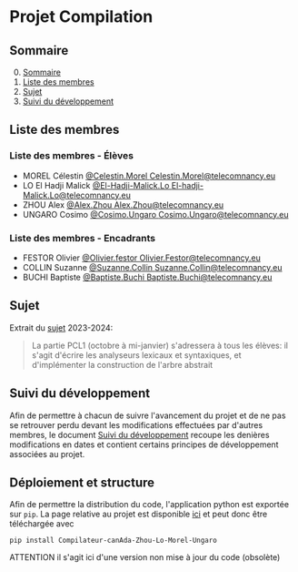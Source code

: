 # Projet Compilation

## Sommaire

0. [Sommaire](#Sommaire)
1. [Liste des membres](#liste-des-membres)
2. [Sujet](#Sujet)
3. [Suivi du développement](#suivi-du-developpement)


## Liste des membres

### Liste des membres - Élèves

* MOREL Célestin	[@Celestin.Morel		](https://gitlab.telecomnancy.univ-lorraine.fr/Celestin.Morel)[Celestin.Morel@telecomnancy.eu](mailto:Celestin.Morel@telecomnancy.eu)
* LO El Hadji Malick	[@El-Hadji-Malick.Lo	](https://gitlab.telecomnancy.univ-lorraine.fr/El-Hadji-Malick.Lo)[El-hadji-Malick.Lo@telecomnancy.eu](mailto:El-hadji-Malick.Lo@telecomnancy.eu)
* ZHOU Alex		[@Alex.Zhou			](https://gitlab.telecomnancy.univ-lorraine.fr/Alex.Zhou)[Alex.Zhou@telecomnancy.eu](mailto:alex.zhou@telecomnancy.eu)
* UNGARO Cosimo	[@Cosimo.Ungaro		](https://gitlab.telecomnancy.univ-lorraine.fr/Cosimo.Ungaro)[Cosimo.Ungaro@telecomnancy.eu](mailto:cosimo.ungaro@telecomnancy.eu)

### Liste des membres - Encadrants

* FESTOR Olivier	[@Olivier.festor			](https://gitlab.telecomnancy.univ-lorraine.fr/Olivier.Festor)[Olivier.Festor@telecomnancy.eu](mailto:Olivier.Festor@telecomnancy.eu)
* COLLIN Suzanne	[@Suzanne.Collin		](https://gitlab.telecomnancy.univ-lorraine.fr/Suzanne.Collin)[Suzanne.Collin@telecomnancy.eu](mailto:Olivier.Festor@telecomnancy.eu)
* BUCHI Baptiste	[@Baptiste.Buchi		](https://gitlab.telecomnancy.univ-lorraine.fr/baptiste.buchi)[Baptiste.Buchi@telecomnancy.eu](Baptiste.Buchi@telecomnancy.eu)


## Sujet

Extrait du [sujet](./documents/Sujet.pdf) 2023-2024:

> La partie PCL1 (octobre à mi-janvier) s'adressera à tous les élèves: il s'agit d'écrire les analyseurs lexicaux et syntaxiques, et d'implémenter la construction de l'arbre abstrait

## Suivi du développement
Afin de permettre à chacun de suivre l'avancement du projet et de ne pas se retrouver perdu devant les modifications effectuées par d'autres membres, le document [Suivi du développement](NULL) recoupe les denières modifications en dates et contient certains principes de développement associées au projet.

## Déploiement et structure
Afin de permettre la distribution du code, l'application python est exportée sur `pip`. La page relative au projet est disponible [ici](https://pypi.org/project/Compilateur-canAda-Zhou-Lo-Morel-Ungaro/) et peut donc être téléchargée avec
```
pip install Compilateur-canAda-Zhou-Lo-Morel-Ungaro
```
ATTENTION il s'agit ici d'une version non mise à jour du code (obsolète)
